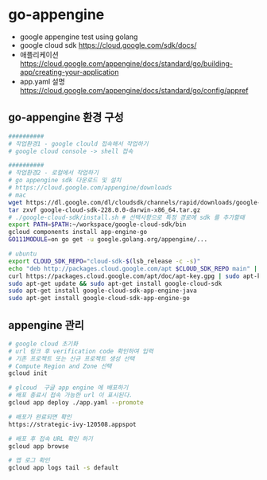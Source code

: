 # go-appengine

- google appengine test using golang
- google cloud sdk https://cloud.google.com/sdk/docs/
- 애플리케이션  https://cloud.google.com/appengine/docs/standard/go/building-app/creating-your-application
- app.yaml 설명 https://cloud.google.com/appengine/docs/standard/go/config/appref

## go-appengine 환경 구성

```bash
##########
# 작업환경1 - google clould 접속해서 작업하기
# google cloud console -> shell 접속

##########
# 작업환경2 - 로컬에서 작업하기
# go appengine sdk 다운로드 및 설치
# https://cloud.google.com/appengine/downloads
# mac
wget https://dl.google.com/dl/cloudsdk/channels/rapid/downloads/google-cloud-sdk-228.0.0-darwin-x86_64.tar.gz
tar zxvf google-cloud-sdk-228.0.0-darwin-x86_64.tar.gz
# ./google-cloud-sdk/install.sh # 선택사항으로 특정 경로에 sdk 를 추가할때
export PATH=$PATH:~/workspace/google-cloud-sdk/bin
gcloud components install app-engine-go
GO111MODULE=on go get -u google.golang.org/appengine/...

# ubuntu
export CLOUD_SDK_REPO="cloud-sdk-$(lsb_release -c -s)"
echo "deb http://packages.cloud.google.com/apt $CLOUD_SDK_REPO main" | sudo tee -a /etc/apt/sources.list.d/google-cloud-sdk.list
curl https://packages.cloud.google.com/apt/doc/apt-key.gpg | sudo apt-key add -
sudo apt-get update && sudo apt-get install google-cloud-sdk
sudo apt-get install google-cloud-sdk-app-engine-java
sudo apt-get install google-cloud-sdk-app-engine-go
```

## appengine 관리

```bash
# google cloud 초기화
# url 링크 후 verification code 확인하여 입력
# 기존 프로젝트 또는 신규 프로젝트 생성 선택
# Compute Region and Zone 선택
gcloud init

# glcoud  구글 app engine 에 배포하기
# 배포 종료시 접속 가능한 url 이 표시된다.
gcloud app deploy ./app.yaml --promote

# 배포가 완료되면 확인
https://strategic-ivy-120508.appspot

# 배포 후 접속 URL 확인 하기
gcloud app browse

# 앱 로그 확인
gcloud app logs tail -s default
```
